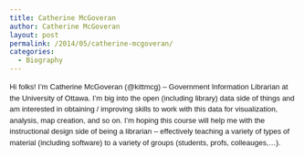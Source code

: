 ```yaml
---
title: Catherine McGoveran
author: Catherine McGoveran
layout: post
permalink: /2014/05/catherine-mcgoveran/
categories:
  - Biography
---
```

<span style="font-family: Calibri, sans-serif; font-size: small;"><span style="line-height: 19.5px;">Hi folks! I’m Catherine McGoveran (@kittmcg) – Government Information Librarian at the University of Ottawa. I’m big into the open (including library) data side of things and am interested in obtaining / improving skills to work with this data for visualization, analysis, map creation, and so on. I&#8217;m hoping this course will help me with the instructional design side of being a librarian – effectively teaching a variety of types of material (including software) to a variety of groups (students, profs, colleauges,&#8230;). </span></span>